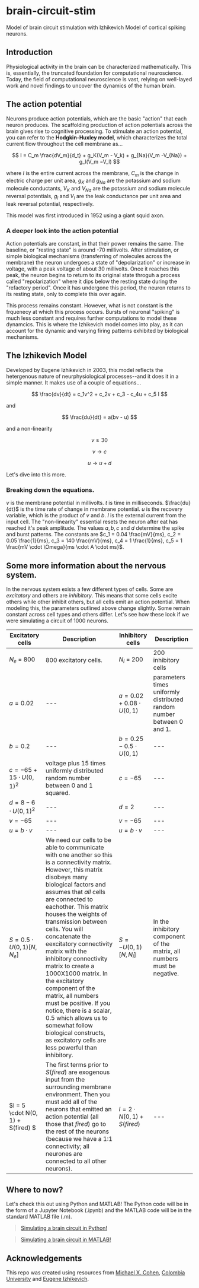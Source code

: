 # brain-circuit-stim

Model of brain circuit stimulation with Izhikevich Model of cortical spiking neurons.

## Introduction

Physiological activity in the brain can be characterized mathematically. This is, essentially, the truncated foundation for computational neuroscience. Today, the field of computational neuroscience is vast, relying on well-layed work and novel findings to uncover the dynamics of the human brain.

## The action potential

Neurons produce action potentials, which are the basic "action" that each neuron produces. The scaffolding production of action potentials across the brain gives rise to cognitive processing. To stimulate an action potential, you can refer to the **Hodgkin-Huxley model**, which characterizes the total current flow throughout the cell membrane as...

$$
I = C_m \frac{dV_m}{d_t} + g_K(V_m - V_k) + g_{Na}(V_m -V_{Na}) + g_l(V_m =V_l)
$$

where $I$ is the entire current across the membrane, $C_m$ is the change in electric charge per unit area, $g_K$ and $g_{Na}$ are the potassium and sodium molecule conductants, $V_K$ and $V_{Na}$ are the potassium and sodium molecule reversal potentials, $g_l$ and $V_l$ are the leak conductance per unit area and leak reversal potential, respectively.

This model was first introduced in 1952 using a giant squid axon.

### A deeper look into the action potential

Action potentials are constant, in that their power remains the same. The baseline, or "resting state" is around -70 millivolts. After stimulation, or simple biological mechanisms (transferring of molecules across the membrane) the neuron undergoes a state of "depolarization" or increase in voltage, with a peak voltage of about 30 millivolts. Once it reaches this peak, the neuron begins to return to its original state throguh a process called "repolarization" where it dips below the resting state during the "refactory period". Once it has undergone this period, the neuron returns to its resting state, only to complete this over again.

This process remains constant. However, what is not constant is the frquenecy at which this process occurs. Bursts of neuronal "spiking" is much less constant and requires further computations to model these dynamcics. This is where the Izhikevich model comes into play, as it can account for the dynamic and varying firing patterns exhibited by biological mechanisms.

## The Izhikevich Model

Developed by Eugene Izhikevich in 2003, this model reflects the hetergenous nature of neurphysiological processes--and it does it in a simple manner. It makes use of a couple of equations...

$$
\frac{dv}{dt} = c_1v^2 + c_2v + c_3 - c_4u + c_5 I
$$

and

$$
\frac{du}{dt} = a(bv - u)
$$

and a non-linearity

$$
v \geq 30
$$

$$
v \rightarrow c
$$

$$
u \rightarrow u + d
$$

Let's dive into this more.

### Breaking down the equations.

$v$ is the membrane potential in millivolts. $t$ is time in milliseconds. $\frac{du}{dt}$ is the time rate of change in membrane potential. $u$ is the recovery variable, which is the product of $v$ and $b$. $I$ is the external current from the input cell. The "non-linearity" essential resets the neuron after eat has reached it's peak amplitude. The values $a, b, c$ and $d$ determine the spike and burst patterns. The constants are $c_1 = 0.04 \frac{mV}{ms}, c_2 = 0.05 \frac{1}{ms}, c_3 = 140 \frac{mV}{ms}, c_4 = 1 \frac{1}{ms}, c_5 = 1 \frac{mV \cdot \Omega}{ms \cdot A \cdot ms}$.

## Some more information about the nervous system.

In the nervous system exists a few different types of cells. Some are _excitatory_ and others are _inhibitory_. This means that some cells excite others while other inhibit others, but all cells emit an action potential. When modeling this, the parameters outlined above change slightly. Some remain constant across cell types and others differ. Let's see how these look if we were simulating a circuit of 1000 neurons.

| Excitatory cells                  | Description                                                                                                                                                                                                                                                                                                                                                                                                                                                                                                                                                                                                                                  | Inhibitory cells                 | Description                                                              |
| --------------------------------- | -------------------------------------------------------------------------------------------------------------------------------------------------------------------------------------------------------------------------------------------------------------------------------------------------------------------------------------------------------------------------------------------------------------------------------------------------------------------------------------------------------------------------------------------------------------------------------------------------------------------------------------------- | -------------------------------- | ------------------------------------------------------------------------ |
| $N_e$ = 800                       | 800 excitatory cells.                                                                                                                                                                                                                                                                                                                                                                                                                                                                                                                                                                                                                        | $N_i$ = 200                      | 200 inhibitory cells                                                     |
| $a = 0.02$                        | ---                                                                                                                                                                                                                                                                                                                                                                                                                                                                                                                                                                                                                                          | $a = 0.02 + 0.08 \cdot U(0, 1)$  | parameters times uniformly distributed random number between 0 and 1.    |
| $b = 0.2$                         | ---                                                                                                                                                                                                                                                                                                                                                                                                                                                                                                                                                                                                                                          | $b = 0.25 - 0.5 \cdot U(0, 1)$   | ---                                                                      |
| $c = -65 + 15 \cdot U(0, 1)^2$    | voltage plus 15 times uniformly distributed random number between 0 and 1 squared.                                                                                                                                                                                                                                                                                                                                                                                                                                                                                                                                                           | $c= -65$                         | ---                                                                      |
| $d = 8 - 6 \cdot U(0, 1)^2$       | ---                                                                                                                                                                                                                                                                                                                                                                                                                                                                                                                                                                                                                                          | $d = 2$                          | ---                                                                      |
| $v = -65$                         | ---                                                                                                                                                                                                                                                                                                                                                                                                                                                                                                                                                                                                                                          | $v = -65$                        | ---                                                                      |
| $u = b \cdot v$                   | ---                                                                                                                                                                                                                                                                                                                                                                                                                                                                                                                                                                                                                                          | $u = b \cdot v$                  | ---                                                                      |
| $S = 0.5 \cdot U(0, 1)[N, N_e]$   | We need our cells to be able to communicate with one another so this is a connectivity matrix. However, this matrix disobeys many biological factors and assumes that _all_ cells are connected to eachother. This matrix houses the weights of transmission between cells. You will concatenate the eexcitatory connectivity matrix with the inhibitory connectivity matrix to create a 1000X1000 matrix. In the excitatory component of the matrix, all numbers must be positive. If you notice, there is a scalar, $0.5$ which allows us to somewhat follow biological constructs, as excitatory cells are less powerful than inhibitory. | $S = -U(0, 1)[N, N_i]$           | In the inhibitory component of the matrix, all numbers must be negative. |
| $I = 5 \cdot N(0, 1) + S(fired) $ | The first terms prior to $S(fired)$ are exogenous input from the surrounding membrane environment. Then you must add all of the neurons that emitted an action potential (all those that _fired_) go to the rest of the neurons (because we have a 1:1 connectivity; all neurones are connected to all other neurons).                                                                                                                                                                                                                                                                                                                       | $I = 2 \cdot N(0, 1) + S(fired)$ | ---                                                                      |

## Where to now?

Let's check this out using Python and MATLAB! The Python code will be in the form of a Jupyter Notebook (.ipynb) and the MATLAB code will be in the standard MATLAB file (.m).

> [Simulating a brain circuit in Python!](/main.ipynb)

> [Simulating a brain circuit in MATLAB!](/main.m)

## Acknowledgements

This repo was created using resources from [Michael X. Cohen](https://www.udemy.com/course/python-scientific-x/), [Colombia University](http://www.columbia.edu/cu/appliedneuroshp/Spring2018/Spring18SHPAppliedNeuroLec5.pdf) and [Eugene Izhikevich](https://www.izhikevich.org/publications/spikes.htm).
